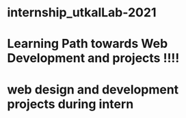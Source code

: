 # internship_utkalLab-2021
<h1> Learning Path towards Web Development and projects !!!! <h1>

web design and development projects during intern
